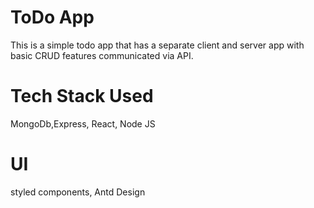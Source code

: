 # ToDo App
This is a simple todo app that has a separate client and server app with basic CRUD features communicated via API.

# Tech Stack Used
MongoDb,Express, React, Node JS

# UI
styled components, Antd Design


